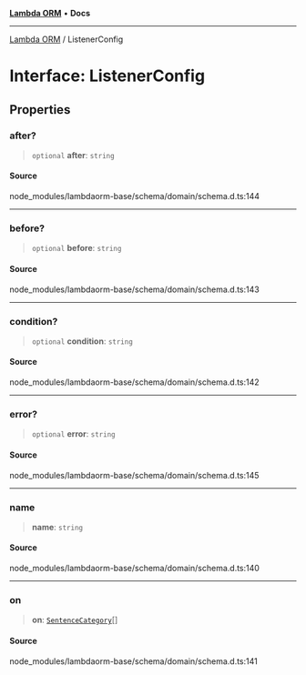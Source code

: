 [**Lambda ORM**](../README.md) • **Docs**

***

[Lambda ORM](../README.md) / ListenerConfig

# Interface: ListenerConfig

## Properties

### after?

> `optional` **after**: `string`

#### Source

node\_modules/lambdaorm-base/schema/domain/schema.d.ts:144

***

### before?

> `optional` **before**: `string`

#### Source

node\_modules/lambdaorm-base/schema/domain/schema.d.ts:143

***

### condition?

> `optional` **condition**: `string`

#### Source

node\_modules/lambdaorm-base/schema/domain/schema.d.ts:142

***

### error?

> `optional` **error**: `string`

#### Source

node\_modules/lambdaorm-base/schema/domain/schema.d.ts:145

***

### name

> **name**: `string`

#### Source

node\_modules/lambdaorm-base/schema/domain/schema.d.ts:140

***

### on

> **on**: [`SentenceCategory`](../enumerations/SentenceCategory.md)[]

#### Source

node\_modules/lambdaorm-base/schema/domain/schema.d.ts:141
